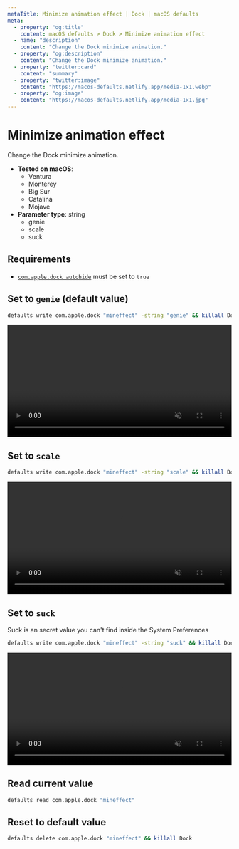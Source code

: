 ```yaml
---
metaTitle: Minimize animation effect | Dock | macOS defaults
meta:
  - property: "og:title"
    content: macOS defaults > Dock > Minimize animation effect
  - name: "description"
    content: "Change the Dock minimize animation."
  - property: "og:description"
    content: "Change the Dock minimize animation."
  - property: "twitter:card"
    content: "summary"
  - property: "twitter:image"
    content: "https://macos-defaults.netlify.app/media-1x1.webp"
  - property: "og:image"
    content: "https://macos-defaults.netlify.app/media-1x1.jpg"
---
```

# Minimize animation effect

Change the Dock minimize animation.

<!-- break lists -->

- **Tested on macOS**:
  * Ventura
  * Monterey
  * Big Sur
  * Catalina
  * Mojave
- **Parameter type**: string
  * genie
  * scale
  * suck

## Requirements
- [`com.apple.dock autohide`](../../dock/autohide.html#set-to-true) must be set to `true`

## Set to `genie` (default value)

```bash
defaults write com.apple.dock "mineffect" -string "genie" && killall Dock
```
<video autoplay loop muted playsinline width="740" height="740" style="max-width: 100%; height: auto">
  <source src="./dock-mineffect-genie.mp4" type="video/mp4">
  Example output with value set to genie
</video>

## Set to `scale`

```bash
defaults write com.apple.dock "mineffect" -string "scale" && killall Dock
```
<video autoplay loop muted playsinline width="740" height="740" style="max-width: 100%; height: auto">
  <source src="./dock-mineffect-scale.mp4" type="video/mp4">
  Example output with value set to scale
</video>

## Set to `suck`

Suck is an secret value you can't find inside the System Preferences

```bash
defaults write com.apple.dock "mineffect" -string "suck" && killall Dock
```
<video autoplay loop muted playsinline width="740" height="740" style="max-width: 100%; height: auto">
  <source src="./dock-mineffect-suck.mp4" type="video/mp4">
  Example output with value set to suck
</video>

## Read current value
```bash
defaults read com.apple.dock "mineffect"
```

## Reset to default value
```bash
defaults delete com.apple.dock "mineffect" && killall Dock
```
